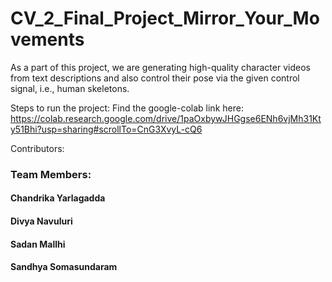 # CV_2_Final_Project_Mirror_Your_Movements

As a part of this project, we are generating high-quality character videos from text descriptions and also control their pose via the given control signal, i.e., human skeletons.

Steps to run the project:
Find the google-colab link here: https://colab.research.google.com/drive/1paOxbywJHGgse6ENh6vjMh31Kty51Bhi?usp=sharing#scrollTo=CnG3XvyL-cQ6

Contributors:
### Team Members:
#### Chandrika Yarlagadda
#### Divya Navuluri
#### Sadan Mallhi
#### Sandhya Somasundaram
